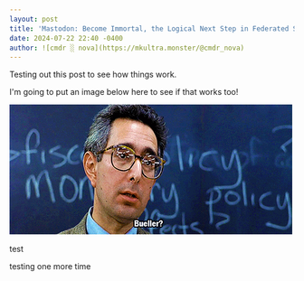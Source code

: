 ```yaml
---
layout: post
title: 'Mastodon: Become Immortal, the Logical Next Step in Federated Social Media'
date: 2024-07-22 22:40 -0400
author: ![cmdr ░ nova](https://mkultra.monster/@cmdr_nova)
---
```


Testing out this post to see how things work. 

I'm going to put an image below here to see if that works too!

![bueller](/img/bueller.gif)

test

testing one more time
